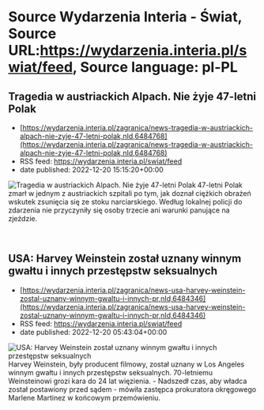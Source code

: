 # Source Wydarzenia Interia - Świat, Source URL:https://wydarzenia.interia.pl/swiat/feed, Source language: pl-PL

## Tragedia w austriackich Alpach. Nie żyje 47-letni Polak
 - [https://wydarzenia.interia.pl/zagranica/news-tragedia-w-austriackich-alpach-nie-zyje-47-letni-polak,nId,6484768](https://wydarzenia.interia.pl/zagranica/news-tragedia-w-austriackich-alpach-nie-zyje-47-letni-polak,nId,6484768)
 - RSS feed: https://wydarzenia.interia.pl/swiat/feed
 - date published: 2022-12-20 15:15:20+00:00

<p><a href="https://wydarzenia.interia.pl/zagranica/news-tragedia-w-austriackich-alpach-nie-zyje-47-letni-polak,nId,6484768"><img align="left" alt="Tragedia w austriackich Alpach. Nie żyje 47-letni Polak" src="https://i.iplsc.com/tragedia-w-austriackich-alpach-nie-zyje-47-letni-polak/000B2F3XG908530P-C321.jpg" /></a>47-letni Polak zmarł w jednym z austriackich szpitali po tym, jak doznał ciężkich obrażeń wskutek zsunięcia się ze stoku narciarskiego. Według lokalnej policji do zdarzenia nie przyczyniły się osoby trzecie ani warunki panujące na zjeździe.</p><br clear="all" />

## USA: Harvey Weinstein został uznany winnym gwałtu i innych przestępstw seksualnych
 - [https://wydarzenia.interia.pl/zagranica/news-usa-harvey-weinstein-zostal-uznany-winnym-gwaltu-i-innych-pr,nId,6484346](https://wydarzenia.interia.pl/zagranica/news-usa-harvey-weinstein-zostal-uznany-winnym-gwaltu-i-innych-pr,nId,6484346)
 - RSS feed: https://wydarzenia.interia.pl/swiat/feed
 - date published: 2022-12-20 05:43:04+00:00

<p><a href="https://wydarzenia.interia.pl/zagranica/news-usa-harvey-weinstein-zostal-uznany-winnym-gwaltu-i-innych-pr,nId,6484346"><img align="left" alt="USA: Harvey Weinstein został uznany winnym gwałtu i innych przestępstw seksualnych " src="https://i.iplsc.com/usa-harvey-weinstein-zostal-uznany-winnym-gwaltu-i-innych-pr/000GII3VINQQIC85-C321.jpg" /></a>Harvey Weinstein, były producent filmowy, został uznany w Los Angeles winnym gwałtu i innych przestępstw seksualnych. 70-letniemu Weinsteinowi grozi kara do 24 lat więzienia. - Nadszedł czas, aby władca został postawiony przed sądem - mówiła zastępca prokuratora okręgowego Marlene Martinez w końcowym przemówieniu. </p><br clear="all" />
